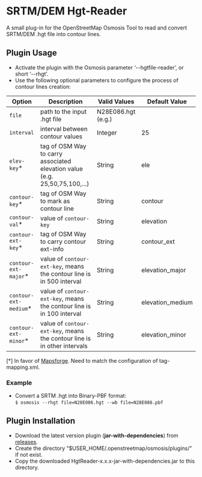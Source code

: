 # SRTM/DEM Hgt-Reader

A small plug-in for the OpenStreetMap Osmosis Tool to read and convert SRTM/DEM .hgt file into contour lines.

## Plugin Usage

- Activate the plugin with the Osmosis parameter ‘--hgtfile-reader’, or short ‘--rhgt’.
- Use the following optional parameters to configure the process of contour lines creation:

|**Option**|**Description**|**Valid Values**|**Default Value**|
|----------|---------------|----------------|-----------------|
|`file`|path to the input .hgt file|N28E086.hgt<br/>(e.g.)||
|`interval`|interval between contour values|Integer|25|
|`elev-key`*|tag of OSM Way to carry associated elevation value (e.g. 25,50,75,100,...)|String|ele|
|`contour-key`*|tag of OSM Way to mark as contour line|String|contour|
|`contour-val`*|value of `contour-key`|String|elevation|
|`contour-ext-key`*|tag of OSM Way to carry contour ext-info|String|contour_ext|
|`contour-ext-major`*|value of `contour-ext-key`, means the contour line is in 500 interval|String|elevation_major|
|`contour-ext-medium`*|value of `contour-ext-key`, means the contour line is in 100 interval|String|elevation_medium|
|`contour-ext-minor`*|value of `contour-ext-key`, means the contour line is in other intervals|String|elevation_minor|

[*] In favor of [Mapsforge](https://github.com/mapsforge/mapsforge/blob/master/docs/Getting-Started-Map-Writer.md). Need to match the configuration of tag-mapping.xml.

### Example

- Convert a SRTM .hgt into Binary-PBF format:<br/>`$ osmosis --rhgt file=N28E086.hgt --wb file=N28E086.pbf`<br/>

## Plugin Installation

- Download the latest version plugin (**jar-with-dependencies**) from [releases](https://github.com/plben/hgtreader/releases).
- Create the directory "$USER_HOME/.openstreetmap/osmosis/plugins/" if not exist.
- Copy the downloaded HgtReader-x.x.x-jar-with-dependencies.jar to this directory.
